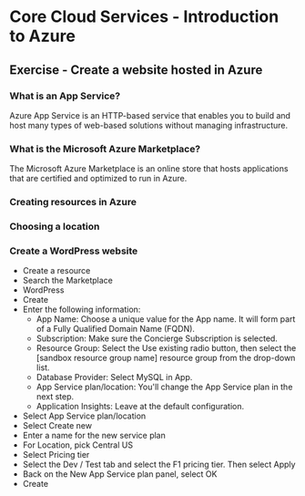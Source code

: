 # Core Cloud Services - Introduction to Azure

## Exercise - Create a website hosted in Azure

### What is an App Service?
Azure App Service is an HTTP-based service that enables you to build and host many types of web-based solutions without managing infrastructure.

### What is the Microsoft Azure Marketplace?
The Microsoft Azure Marketplace is an online store that hosts applications that are certified and optimized to run in Azure.

### Creating resources in Azure
### Choosing a location

### Create a WordPress website
- Create a resource
- Search the Marketplace
- WordPress
- Create 
- Enter the following information:
  - App Name: Choose a unique value for the App name. It will form part of a Fully Qualified Domain Name (FQDN).
  - Subscription: Make sure the Concierge Subscription is selected.
  - Resource Group: Select the Use existing radio button, then select the [sandbox resource group name] resource group from the drop-down list.
  - Database Provider: Select MySQL in App.
  - App Service plan/location: You'll change the App Service plan in the next step.
  - Application Insights: Leave at the default configuration.
- Select App Service plan/location
- Select Create new
- Enter a name for the new service plan
- For Location, pick Central US
- Select Pricing tier
- Select the Dev / Test tab and select the F1 pricing tier. Then select Apply
- Back on the New App Service plan panel, select OK
- Create
